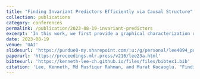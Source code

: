 ```yaml
---
title: "Finding Invariant Predictors Efficiently via Causal Structure"
collection: publications
category: conferences
permalink: /publication/2023-08-19-invariant-predictors
excerpt: 'In this work, we first provide a graphical characterization of the identifiability of conditional causal queries. Next, we leverage this characterization together with a greedy search step to develop a polynomial-time algorithm for finding invariant predictors using the causal graph. Given the correct causal graph, our method is guaranteed to find at least one invariant predictor, if it exists. We show that our proposed algorithm can significantly reduce the run-time both in simulated and semi-synthetic data experiments and have predictive performance that is comparable to the existing work that runs in exponential time.'
date: 2023-08-19
venue: 'UAI'
slidesurl: 'https://purdue0-my.sharepoint.com/:u:/g/personal/lee4094_purdue_edu/EdoeoYGpATdGlujMvnL--mgBvZaHDKpcUDxrGS4ChiwNCw?e=XDf0id'
paperurl: 'https://proceedings.mlr.press/v216/lee23a.html'
bibtexurl: 'https://kenneth-lee-ch.github.io/files/files/bibtex1.bib'
citation: 'Lee, Kenneth, Md Musfiqur Rahman, and Murat Kocaoglu. "Finding invariant predictors efficiently via causal structure." Uncertainty in Artificial Intelligence. PMLR, 2023.'
---
```

